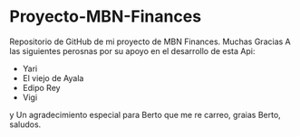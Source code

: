 # Proyecto-MBN-Finances
Repositorio de GitHub de mi proyecto de MBN Finances.
Muchas Gracias A las siguientes perosnas por su apoyo en el desarrollo de esta Api:
- Yari
- El viejo de Ayala
- Edipo Rey
- Vigi

y Un agradecimiento especial para Berto que me re carreo, graias Berto, saludos.
